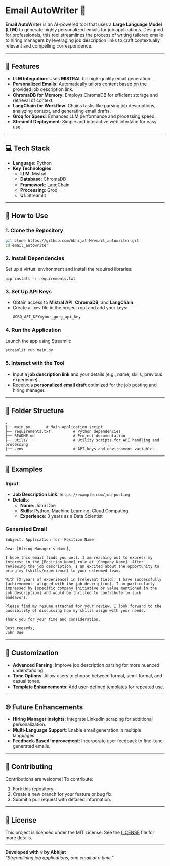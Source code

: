 # **Email AutoWriter** 📨  

**Email AutoWriter** is an AI-powered tool that uses a **Large Language Model (LLM)** to generate highly personalized emails for job applications. Designed for professionals, this tool streamlines the process of writing tailored emails to hiring managers by leveraging job description links to craft contextually relevant and compelling correspondence.  

---

## **🌟 Features**
- **LLM Integration**: Uses **MISTRAL** for high-quality email generation.  
- **Personalized Emails**: Automatically tailors content based on the provided job description link.  
- **ChromaDB for Memory**: Employs ChromaDB for efficient storage and retrieval of context.  
- **LangChain for Workflow**: Chains tasks like parsing job descriptions, analyzing context, and generating email drafts.  
- **Groq for Speed**: Enhances LLM performance and processing speed.  
- **Streamlit Deployment**: Simple and interactive web interface for easy use.  

---

## **💻 Tech Stack**
- **Language**: Python  
- **Key Technologies**:  
  - **LLM**: Mistral  
  - **Database**: ChromaDB  
  - **Framework**: LangChain  
  - **Processing**: Groq  
  - **UI**: Streamlit  

---

## **🚀 How to Use**

### **1. Clone the Repository**
```bash
git clone https://github.com/Abhijat-M/email_autowriter.git
cd email_autowriter
```

### **2. Install Dependencies**
Set up a virtual environment and install the required libraries:
```bash
pip install -r requirements.txt
```

### **3. Set Up API Keys**
- Obtain access to **Mistral API**, **ChromaDB**, and **LangChain**.  
- Create a `.env` file in the project root and add your keys:
  ```env
  GORQ_API_KEY=your_gorg_api_key
  
  ```

### **4. Run the Application**
Launch the app using Streamlit:
```bash
streamlit run main.py
```

### **5. Interact with the Tool**
- Input a **job description link** and your details (e.g., name, skills, previous experience).  
- Receive a **personalized email draft** optimized for the job posting and hiring manager.  

---

## **📂 Folder Structure**
```
.
├── main.py       # Main application script
├── requirements.txt          # Python dependencies
├── README.md                 # Project documentation
├── utils/                    # Utility scripts for API handling and processing
├── .env                      # API keys and environment variables

```

---

## **🌟 Examples**
### **Input**  
- **Job Description Link**: `https://example.com/job-posting`  
- **Details**:  
  - **Name**: John Doe  
  - **Skills**: Python, Machine Learning, Cloud Computing  
  - **Experience**: 3 years as a Data Scientist  

### **Generated Email**  
```
Subject: Application for [Position Name]  

Dear [Hiring Manager’s Name],  

I hope this email finds you well. I am reaching out to express my interest in the [Position Name] role at [Company Name]. After reviewing the job description, I am excited about the opportunity to bring my [skills/experience] to your esteemed team.  

With [X years of experience] in [relevant field], I have successfully [achievements aligned with the job description]. I am particularly impressed by [specific company initiative or value mentioned in the job description] and would be thrilled to contribute to such endeavors.  

Please find my resume attached for your review. I look forward to the possibility of discussing how my skills align with your needs.  

Thank you for your time and consideration.  

Best regards,  
John Doe  
```

---

## **🔧 Customization**
- **Advanced Parsing**: Improve job description parsing for more nuanced understanding.  
- **Tone Options**: Allow users to choose between formal, semi-formal, and casual tones.  
- **Template Enhancements**: Add user-defined templates for repeated use.  

---

## **🌐 Future Enhancements**
- **Hiring Manager Insights**: Integrate LinkedIn scraping for additional personalization.  
- **Multi-Language Support**: Enable email generation in multiple languages.  
- **Feedback-Based Improvement**: Incorporate user feedback to fine-tune generated emails.  

---

## **🤝 Contributing**
Contributions are welcome! To contribute:  
1. Fork this repository.  
2. Create a new branch for your feature or bug fix.  
3. Submit a pull request with detailed information.  

---

## **📜 License**
This project is licensed under the MIT License. See the [LICENSE](LICENSE) file for more details.  

---

**Developed with 💡 by Abhijat**  
_"Streamlining job applications, one email at a time."_  
